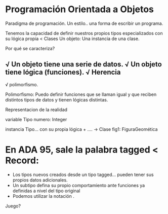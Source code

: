 # Programación Orientada a Objetos

Paradigma de programación. Un estilo.. una forma de escribir un programa.

Tenemos la capacidad de definir nuestros propios tipos especializados con su lógica propia < Clases
Un objeto: Una instancia de una clase.

Por qué se caracteriza?

√ Un objeto tiene una serie de datos.
√ Un objeto tiene lógica (funciones).
√ Herencia
----
√ polimorfismo.


Polimorfismo:
    Puedo definir funciones que se llaman igual y que reciben distintos tipos de datos y tienen lógicas distintas.

Representacion de la realidad

variable   Tipo
numero:    Integer
    
instancia       Tipo... con su propia lógica + .... -> Clase
fig1:           FiguraGeomética


# En ADA 95, sale la palabra tagged < Record:

- Los tipos nuevos creados desde un tipo tagged...
  pueden tener sus propios datos adicionales.
- Un subtipo defina su propio comportamiento ante funciones ya  definidas a nivel del tipo original
- Podemos utilizar la notación .


Juego?
